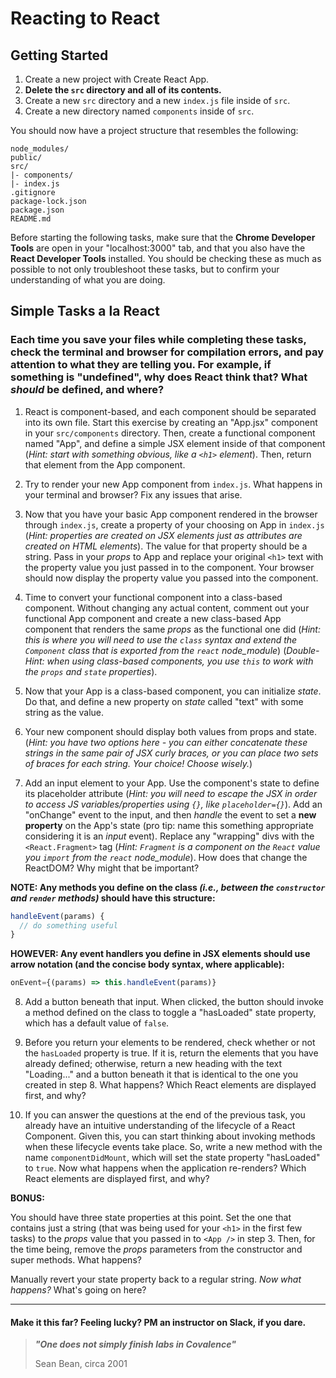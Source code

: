 # Reacting to React

## Getting Started
1. Create a new project with Create React App.
2. **Delete the `src` directory and all of its contents.**
3. Create a new `src` directory and a new `index.js` file inside of `src`.
4. Create a new directory named `components` inside of `src`.

You should now have a project structure that resembles the following:
```
node_modules/
public/
src/
|- components/
|- index.js
.gitignore
package-lock.json
package.json
README.md
```

Before starting the following tasks, make sure that the **Chrome Developer Tools** are open in your "localhost:3000" tab, and that you also have the **React Developer Tools** installed. You should be checking these as much as possible to not only troubleshoot these tasks, but to confirm your understanding of what you are doing.


## Simple Tasks a la React
### Each time you save your files while completing these tasks, check the terminal and browser for compilation errors, and pay attention to what they are telling you. For example, if something is "undefined", why does React think that? What *should* be defined, and where?

1. React is component-based, and each component should be separated into its own file. Start this exercise by creating an "App.jsx" component in your `src/components` directory. Then, create a functional component named "App", and define a simple JSX element inside of that component (*Hint: start with something obvious, like a `<h1>` element*). Then, return that element from the App component.

2. Try to render your new App component from `index.js`. What happens in your terminal and browser? Fix any issues that arise.

3. Now that you have your basic App component rendered in the browser through `index.js`, create a property of your choosing on App in `index.js` (*Hint: properties are created on JSX elements just as attributes are created on HTML elements*). The value for that property should be a string. Pass in your *props* to App and replace your original `<h1>` text with the property value you just passed in to the component. Your browser should now display the property value you passed into the component.

4. Time to convert your functional component into a class-based component. Without changing any actual content, comment out your functional App component and create a new class-based App component that renders the same *props* as the functional one did (*Hint: this is where you will need to use the `class` syntax and extend the `Component` class that is exported from the `react` node_module*) (*Double-Hint: when using class-based components, you use `this` to work with the `props` and `state` properties*).

5. Now that your App is a class-based component, you can initialize *state*. Do that, and define a new property on *state* called "text" with some string as the value.

6. Your new component should display both values from props and state. (*Hint: you have two options here - you can either concatenate these strings in the same pair of JSX curly braces, or you can place two sets of braces for each string. Your choice! Choose wisely.*)

7. Add an input element to your App. Use the component's state to define its placeholder attribute (*Hint: you will need to escape the JSX in order to access JS variables/properties using `{}`, like `placeholder={}`*). Add an "onChange" event to the input, and then *handle* the event to set a **new property** on the App's state (pro tip: name this something appropriate considering it is an *input* event). Replace any "wrapping" divs with the `<React.Fragment>` tag (*Hint: `Fragment` is a component on the `React` value you `import` from the `react` node_module*). How does that change the ReactDOM? Why might that be important?

**NOTE: Any methods you define on the class *(i.e., between the `constructor` and `render` methods)* should have this structure:**
```javascript
handleEvent(params) {
  // do something useful
}
```

**HOWEVER: Any event handlers you define in JSX elements should use arrow notation (and the concise body syntax, where applicable):**
```javascript
onEvent={(params) => this.handleEvent(params)}
```

8. Add a button beneath that input. When clicked, the button should invoke a method defined on the class to toggle a "hasLoaded" state property, which has a default value of `false`.

9. Before you return your elements to be rendered, check whether or not the `hasLoaded` property is true. If it is, return the elements that you have already defined; otherwise, return a new heading with the text "Loading..." and a button beneath it that is identical to the one you created in step 8. What happens? Which React elements are displayed first, and why?

10. If you can answer the questions at the end of the previous task, you already have an intuitive understanding of the lifecycle of a React Component. Given this, you can start thinking about invoking methods when these lifecycle events take place. So, write a new method with the name `componentDidMount`, which will set the state property "hasLoaded" to `true`. Now what happens when the application re-renders? Which React elements are displayed first, and why?

**BONUS:**

You should have three state properties at this point. Set the one that contains just a string (that was being used for your `<h1>` in the first few tasks) to the *props* value that you passed in to `<App />` in step 3. Then, for the time being, remove the *props* parameters from the constructor and super methods. What happens?

Manually revert your state property back to a regular string. *Now what happens?* What's going on here?

----

#### Make it this far? Feeling lucky? PM an instructor on Slack, if you dare.

>***"One does not simply finish labs in Covalence"***
>
> Sean Bean, circa 2001